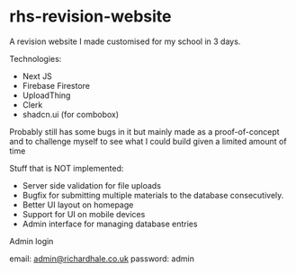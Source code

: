 # rhs-revision-website

A revision website I made customised for my school in 3 days.

Technologies:

- Next JS
- Firebase Firestore
- UploadThing
- Clerk
- shadcn.ui (for combobox)

Probably still has some bugs in it but mainly made as a proof-of-concept and to challenge myself to see what I could build given a limited amount of time

Stuff that is NOT implemented:

- Server side validation for file uploads
- Bugfix for submitting multiple materials to the database consecutively.
- Better UI layout on homepage
- Support for UI on mobile devices
- Admin interface for managing database entries

Admin login

email: admin@richardhale.co.uk
password: admin
